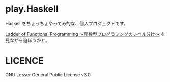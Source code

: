 # play.Haskell

Haskell をちょっちょやってみ的な、個人プロジェクトです。

[Ladder of Functional Programming 〜関数型プログラミングのレベル分け〜](https://qiita.com/lotz/items/0d68c8440d1f362d0c32) を見ながら遊ぼうかと。

# LICENCE

GNU Lesser General Public License v3.0
